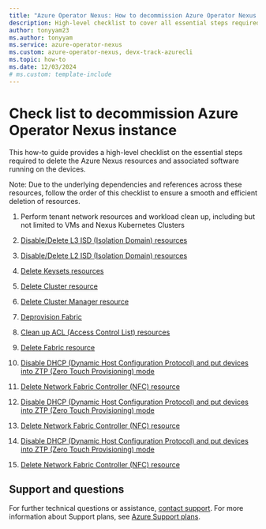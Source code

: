 ```yaml
---
title: "Azure Operator Nexus: How to decommission Azure Operator Nexus instance checklist"
description: High-level checklist to cover all essential steps required for decommissioning Azure Operator Nexus instance
author: tonyyam23
ms.author: tonyyam
ms.service: azure-operator-nexus
ms.custom: azure-operator-nexus, devx-track-azurecli
ms.topic: how-to
ms.date: 12/03/2024
# ms.custom: template-include
---
```


# Check list to decommission Azure Operator Nexus instance
This how-to guide provides a high-level checklist on the essential steps required to delete the Azure Nexus resources and associated software running on the devices.

Note: Due to the underlying dependencies and references across these resources, follow the order of this checklist to ensure a smooth and efficient deletion of resources.

1) Perform tenant network resources and workload clean up, including but not limited to VMs and Nexus Kubernetes Clusters
2) [Disable/Delete L3 ISD (Isolation Domain) resources](./howto-delete-layer-3-isolation-domains.md)
3) [Disable/Delete L2 ISD (Isolation Domain) resources](./howto-configure-isolation-domain#delete-l2-isolation-domain.md)
4) [Delete Keysets resources](./howto-baremetal-bmc-ssh#deleting-a-bmc-keyset.md)
5) [Delete Cluster resource](./howto-configure-cluster#delete-a-cluster.md)
6) [Delete Cluster Manager resource](./howto-cluster-manager#delete-cluster-manager.md)
7) [Deprovision Fabric](./howto-configure-network-fabric#deleting-fabric.md)
8) [Clean up ACL (Access Control List) resources](./howto-delete-access-control-list-network-to-network-interconnect.md)
9) [Delete Fabric resource](./howto-configure-network-fabric#deleting-fabric.md)
10) [Disable DHCP (Dynamic Host Configuration Protocol) and put devices into ZTP (Zero Touch Provisioning) mode](./howto-platform-prerequisites#default-setup-for-other-devices-installed.md)
11) [Delete Network Fabric Controller (NFC) resource](./howto-configure-network-fabric-controller#delete-network-fabric-controller.md)

















10) [Disable DHCP (Dynamic Host Configuration Protocol) and put devices into ZTP (Zero Touch Provisioning) mode](./howto-platform-prerequisites#default-setup-for-other-devices-installed)





11) [Delete Network Fabric Controller (NFC) resource](./howto-configure-network-fabric-controller#delete-network-fabric-controller)











10) [Disable DHCP (Dynamic Host Configuration Protocol) and put devices into ZTP (Zero Touch Provisioning) mode](https://learn.microsoft.com/azure/operator-nexus/howto-platform-prerequisites#default-setup-for-other-devices-installed)


11) [Delete Network Fabric Controller (NFC) resource](https://learn.microsoft.com/azure/operator-nexus/howto-configure-network-fabric-controller#delete-network-fabric-controller)




## Support and questions
For further technical questions or assistance, [contact support](https://portal.azure.com/?#blade/Microsoft_Azure_Support/HelpAndSupportBlade). For more information about Support plans, see [Azure Support plans](https://azure.microsoft.com/support/plans/response/).
